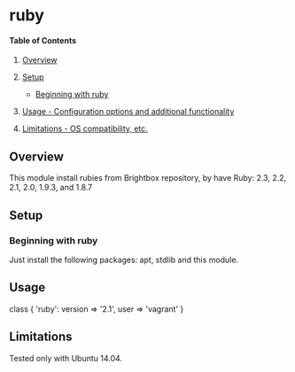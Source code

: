 
# ruby

#### Table of Contents

1. [Overview](#overview)

2. [Setup](#setup)
    * [Beginning with ruby](#beginning-with-ruby)
3. [Usage - Configuration options and additional functionality](#usage)
4. [Limitations - OS compatibility, etc.](#limitations)

## Overview
This module install rubies from Brightbox repository, by have Ruby: 2.3, 2.2, 2.1, 2.0, 1.9.3, and 1.8.7

## Setup

### Beginning with ruby
Just install the following packages: apt, stdlib and this module.

## Usage

class { 'ruby':
	version		=> '2.1',
	user		=> 'vagrant'
}

## Limitations

Tested only with Ubuntu 14.04.
